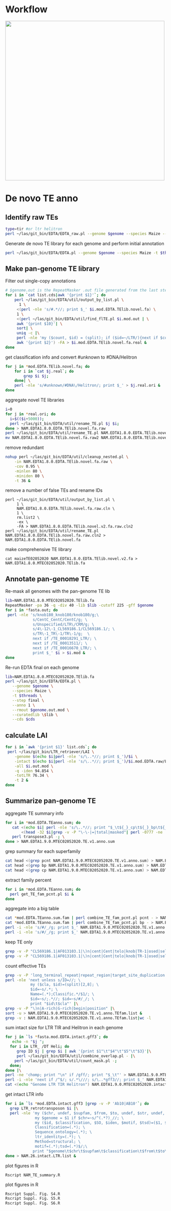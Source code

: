 # Workflow
<img src="/te-annotation/assets/Pan-EDTA_scheme.png" width=500>

#  De novo TE anno

## Identify raw TEs

```bash
type=tir #or ltr helitron
perl ~/las/git_bin/EDTA/EDTA_raw.pl --genome $genome --species Maize --type $type -t $threads
```
Generate de novo TE library for each genome and perform initial annotation

```bash
perl ~/las/git_bin/EDTA/EDTA.pl --genome $genome --species Maize -t $threads --cds $cds --curatedlib maizeTE02052020 --anno 1
```


## Make pan-genome TE library

Filter out single-copy annotations

```bash
# $genome.out is the RepeatMasker .out file generated from the last step, located in $genome.mod.EDTA.anno/
for i in `cat list.cds|awk '{print $1}'`; do
    perl ~/las/git_bin/EDTA/util/output_by_list.pl \
      1 \
     <(perl -nle 's/#.*//; print $_' $i.mod.EDTA.TElib.novel.fa) \
     1 \
     <(perl ~/las/git_bin/EDTA/util/find_flTE.pl $i.mod.out | \
     awk '{print $10}'| \
     sort| \
     uniq -c |\
     perl -nle 'my ($count, $id) = (split); if ($id=~/LTR/){next if $count<=2} else {next if $count ==1} print $_' |\
     awk '{print $2}') -FA > $i.mod.EDTA.TElib.novel.fa.real &
done
```

get classification info and convert #unknown to #DNA/Helitron

```bash
for j in *mod.EDTA.TElib.novel.fa; do 
    for i in `cat $j.real`; do 
        grep $i $j; 
    done| \
    perl -nle 's/#unknown/#DNA\/Helitron/; print $_' > $j.real.ori & 
done
```

aggregate novel TE libraries

```bash
i=0
for j in *real.ori; do
  i=$(($i+5000));
  perl ~/las/git_bin/EDTA/util/rename_TE.pl $j $i;
done > NAM.EDTA1.8.0.EDTA.TElib.novel.fa.raw
perl ~/las/git_bin/EDTA/util/rename_TE.pl NAM.EDTA1.8.0.EDTA.TElib.novel.fa.raw > NAM.EDTA1.8.0.EDTA.TElib.novel.fa.raw2
mv NAM.EDTA1.8.0.EDTA.TElib.novel.fa.raw2 NAM.EDTA1.8.0.EDTA.TElib.novel.fa.raw
```

remove redundant

```bash
nohup perl ~/las/git_bin/EDTA/util/cleanup_nested.pl \
    -in NAM.EDTA1.8.0.EDTA.TElib.novel.fa.raw \
    -cov 0.95 \
    -minlen 80 \
    -miniden 80 \
    -t 36 &
```
remove a number of false TEs and rename IDs

```
perl ~/las/git_bin/EDTA/util/output_by_list.pl \
     1 \
     NAM.EDTA1.8.0.EDTA.TElib.novel.fa.raw.cln \
     1 \
     rm.list2 \
     -ex \
     -FA > NAM.EDTA1.8.0.EDTA.TElib.novel.v2.fa.raw.cln2
perl ~/las/git_bin/EDTA/util/rename_TE.pl NAM.EDTA1.8.0.EDTA.TElib.novel.fa.raw.cln2 > NAM.EDTA1.8.0.EDTA.TElib.novel.fa
```
make comprehensive TE library

```
cat maizeTE02052020 NAM.EDTA1.8.0.EDTA.TElib.novel.v2.fa > NAM.EDTA1.8.0.MTEC02052020.TElib.fa
```


## Annotate pan-genome TE

Re-mask all genomes with the pan-genome TE lib

```bash
lib=NAM.EDTA1.8.0.MTEC02052020.TElib.fa
RepeatMasker -pa 36 -q -div 40 -lib $lib -cutoff 225 -gff $genome
for i in *fasta.out; do
 perl -nle 's/knob180_knob180/knob180/g;\
            s/CentC_CentC/CentC/g; \
            s/Unspecified/LTR\/CRM/g; \
            s/4\-12\-1_CL569186.1/CL569186.1/; \
            s/TR\-1_TR\-1/TR\-1/g;  \
            next if /TE_00018291_LTR/; \
            next if /TE_00013511/; \
            next if /TE_00016670_LTR/; \
            print $_' $i > $i.mod &
done
```

Re-run EDTA final on each genome

```bash
lib=NAM.EDTA1.8.0.MTEC02052020.TElib.fa
perl ~/las/git_bin/EDTA/EDTA.pl \
   --genome $genome \
   --species Maize \
   -t $threads \
   --step final \
   --anno 1 \
   --rmout $genome.out.mod \
   --curatedlib \$lib \
   --cds $cds
```


## calculate LAI

```bash
for i in `awk '{print $1}' list.cds`; do
 perl ~/las/git_bin/LTR_retriever/LAI \
    -genome $(echo $i|perl -nle 's/\..*//; print $_')/$i \
    -intact $(echo $i|perl -nle 's/\..*//; print $_')/$i.mod.EDTA.raw/LTR/$i.mod.pass.list \
    -all $i.out.mod \
    -q -iden 94.854 \
    -totLTR 76.34 \
    -t 2 &
done
```

## Summarize pan-genome TE

aggregate TE summary info

```bash
for i in *mod.EDTA.TEanno.sum; do
   cat <(echo $i| perl -nle 's/\..*//; print "$_\t${_}_cp\t${_}_bp\t${_}_pcnt"')\
       <(head -32 $i|grep -v -P "\-\-|=|total|masked"| perl -0777 -ne 's/\s+unknown/\nLTR_unknown/; print $_' |grep %) |\
   perl transpose3.pl -; \
done > NAM.EDTA1.9.0.MTEC02052020.TE.v1.anno.sum
```

grep summary for each superfamily

```bash
cat head <(grep pcnt NAM.EDTA1.9.0.MTEC02052020.TE.v1.anno.sum) > NAM.EDTA1.9.0.MTEC02052020.TE.v1.anno.pcnt.txt
cat head <(grep bp NAM.EDTA1.9.0.MTEC02052020.TE.v1.anno.sum) > NAM.EDTA1.9.0.MTEC02052020.TE.v1.anno.bp.txt
cat head <(grep cp NAM.EDTA1.9.0.MTEC02052020.TE.v1.anno.sum) > NAM.EDTA1.9.0.MTEC02052020.TE.v1.anno.cp.txt
```

extract family percent

```bash
for i in *mod.EDTA.TEanno.sum; do
  perl get_TE_fam_pcnt.pl $i &
done
```

aggregate into a big table

```bash
cat *mod.EDTA.TEanno.sum.fam | perl combine_TE_fam_pcnt.pl pcnt - > NAM.EDTA1.9.0.MTEC02052020.TE.v1.anno.sum.fam
cat *mod.EDTA.TEanno.sum.fam | perl combine_TE_fam_pcnt.pl bp - > NAM.EDTA1.9.0.MTEC02052020.TE.v1.anno.sum.fam.bp
perl -i -nle 's/#/_/g; print $_' NAM.EDTA1.9.0.MTEC02052020.TE.v1.anno.sum.fam
perl -i -nle 's/#/_/g; print $_' NAM.EDTA1.9.0.MTEC02052020.TE.v1.anno.sum.fam.bp
```

keep TE only

```bash
grep -v -P "CL569186.1|AF013103.1|\)n|cent|Cent|telo|knob|TR-1|osed|sela" NAM.EDTA1.9.0.MTEC02052020.TE.v1.anno.sum.fam > NAM.EDTA1.9.0.MTEC02052020.TE.v1.1.anno.sum.fam
grep -v -P "CL569186.1|AF013103.1|\)n|cent|Cent|telo|knob|TR-1|osed|sela" NAM.EDTA1.9.0.MTEC02052020.TE.v1.anno.sum.fam.bp > NAM.EDTA1.9.0.MTEC02052020.TE.v1.1.anno.sum.fam.bp
```

count effective TEs

```bash
grep -v -P 'long_terminal_repeat|repeat_region|target_site_duplication' *mod.EDTA.TEanno.gff3 |\
perl -nle 'next unless s/ID=//; \
           my ($cla, $id)=(split)[2,8]; \
           $id=~s/.*; \
           Name=(.*);Classific.*/$1/; \
           $id=~s/;.*//; $id=~s/#/_/; \
           print "$id\t$cla"' |\
grep -v -P "\)n|A-rich|G-rich|begin|position" |\
sort -u > NAM.EDTA1.9.0.MTEC02052020.TE.v1.anno.TEfam.list &
grep -v : NAM.EDTA1.9.0.MTEC02052020.TE.v1.anno.TEfam.list|wc -l
```

sum intact size for LTR TIR and Helitron in each genome

```bash
for j in `ls *fasta.mod.EDTA.intact.gff3`; do
   echo -n "$j ";
  for i in LTR_ /DT Heli; do
     grep ID $j | grep $i | awk '{print $1"\t"$4"\t"$5"\t"$3}'|\
     perl ~/las/git_bin/EDTA/util/combine_overlap.pl - |\
    perl ~/las/git_bin/EDTA/util/count_mask.pl -;
  done;
done |\
perl -ne 'chomp; print "\n" if /gff/; print "$_\t"' > NAM.EDTA1.9.0.MTEC02052020.intact.sum &
perl -i -nle 'next if /^$/; s/.*\///; s/\..*gff3//; print $_' NAM.EDTA1.9.0.MTEC02052020.intact.sum
cat <(echo "Genome LTR TIR Helitron") NAM.EDTA1.9.0.MTEC02052020.intact.sum > NAM.EDTA1.9.0.MTEC02052020.intact.sum.txt
````

get intact LTR info

```bash
for i in `ls *mod.EDTA.intact.gff3 |grep -v -P 'Ab10|AB10'`; do
  grep LTR_retrotransposon $i |\
  perl -nle 'my ($chr, undef, $supfam, $from, $to, undef, $str, undef, $info)=(split); \
             my $genome = $1 if $chr=~s/^(.*?)_//; \
             my ($id, $classification, $SO, $iden, $motif, $tsd)=($1, $2, $3, $4, $5, $6) if $info=~/Name=(.*);\
             Classification=(.*); \
             Sequence_ontology=(.*); \
             ltr_identity=(.*); \
             Method=structural; \
             motif=(.*);tsd=(.*)$/;\
            print "$genome\t$chr\t$supfam\t$classification\t$from\t$to\t$str\t$id\t$SO\t$motif\t$tsd\t$iden"';
done > NAM.26.intact.LTR.list &
```

plot figures in R

```
Rscript NAM_TE_summary.R
```


plot figures in R
```bash
Rscript Suppl. Fig. S4.R
Rscript Suppl. Fig. S5.R
Rscript Suppl. Fig. S6.R
```
